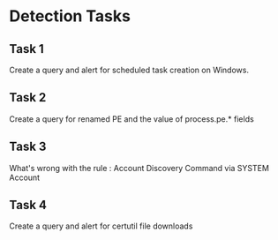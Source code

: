 # Detection Tasks

## Task 1
Create a query and alert for scheduled task creation on Windows.

## Task 2
Create a query for renamed PE and the value of process.pe.* fields

## Task 3
What's wrong with the rule : Account Discovery Command via SYSTEM Account

## Task 4
Create a query and alert for certutil file downloads